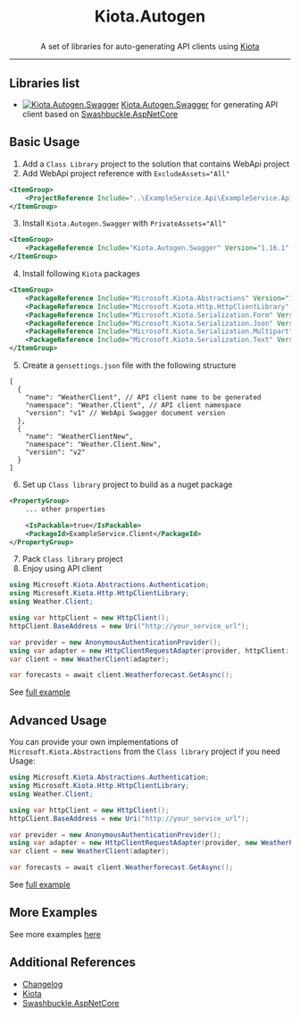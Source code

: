 # <p align="center"> Kiota.Autogen </p>

<p align="center"> A set of libraries for auto-generating API clients using <a href="https://github.com/microsoft/kiota">Kiota</a> </p>

---

## Libraries list

- [![Kiota.Autogen.Swagger](https://buildstats.info/nuget/Kiota.Autogen.Swagger)](https://www.nuget.org/packages/Kiota.Autogen.Swagger/) [Kiota.Autogen.Swagger](src/Kiota.Autogen.Swagger) for generating API client based on [Swashbuckle.AspNetCore](https://github.com/domaindrivendev/Swashbuckle.AspNetCore)

## Basic Usage

1. Add a `Class Library` project to the solution that contains WebApi project
2. Add WebApi project reference with `ExcludeAssets="All"`
```xml
<ItemGroup>
    <ProjectReference Include="..\ExampleService.Api\ExampleService.Api.csproj" ExcludeAssets="All" />
</ItemGroup>
```
3. Install `Kiota.Autogen.Swagger` with `PrivateAssets="All"`
```xml
<ItemGroup>
    <PackageReference Include="Kiota.Autogen.Swagger" Version="1.16.1" PrivateAssets="All" />
</ItemGroup>
```
4. Install following `Kiota` packages
```xml
<ItemGroup>
    <PackageReference Include="Microsoft.Kiota.Abstractions" Version="1.9.10" />
    <PackageReference Include="Microsoft.Kiota.Http.HttpClientLibrary" Version="1.9.10" />
    <PackageReference Include="Microsoft.Kiota.Serialization.Form" Version="1.9.10" />
    <PackageReference Include="Microsoft.Kiota.Serialization.Json" Version="1.9.10" />
    <PackageReference Include="Microsoft.Kiota.Serialization.Multipart" Version="1.9.10" />
    <PackageReference Include="Microsoft.Kiota.Serialization.Text" Version="1.9.10" />
</ItemGroup>
```
5. Create a `gensettings.json` file with the following structure
```jsonc
[
  {
    "name": "WeatherClient", // API client name to be generated
    "namespace": "Weather.Client", // API client namespace
    "version": "v1" // WebApi Swagger document version
  },
  {
    "name": "WeatherClientNew",
    "namespace": "Weather.Client.New",
    "version": "v2"
  }
]
```
6. Set up `Class library` project to build as a nuget package
```xml
<PropertyGroup>
    ... other properties

    <IsPackable>true</IsPackable>
    <PackageId>ExampleService.Client</PackageId>
</PropertyGroup>
```
7. Pack `Class library` project
8. Enjoy using API client
```csharp
using Microsoft.Kiota.Abstractions.Authentication;
using Microsoft.Kiota.Http.HttpClientLibrary;
using Weather.Client;

using var httpClient = new HttpClient();
httpClient.BaseAddress = new Uri("http://your_service_url");

var provider = new AnonymousAuthenticationProvider();
using var adapter = new HttpClientRequestAdapter(provider, httpClient: httpClient);
var client = new WeatherClient(adapter);

var forecasts = await client.Weatherforecast.GetAsync();
```

See [full example](https://github.com/ellizio/Kiota.Autogen-Examples/tree/master/1.%20Swagger)

## Advanced Usage

You can provide your own implementations of `Microsoft.Kiota.Abstractions` from the `Class library` project if you need\
Usage:
```csharp
using Microsoft.Kiota.Abstractions.Authentication;
using Microsoft.Kiota.Http.HttpClientLibrary;
using Weather.Client;

using var httpClient = new HttpClient();
httpClient.BaseAddress = new Uri("http://your_service_url");

var provider = new AnonymousAuthenticationProvider();
using var adapter = new HttpClientRequestAdapter(provider, new WeatherParseNodeFactory(), new WeatherSerializationWriterFactory(), httpClient: httpClient);
var client = new WeatherClient(adapter);

var forecasts = await client.Weatherforecast.GetAsync();
```

See [full example](examples/advanced)

## More Examples

See more examples [here](https://github.com/ellizio/Kiota.Autogen-Examples)

## Additional References

- [Changelog](CHANGELOG.md)
- [Kiota](https://github.com/microsoft/kiota)
- [Swashbuckle.AspNetCore](https://github.com/domaindrivendev/Swashbuckle.AspNetCore)
